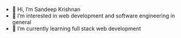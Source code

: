 - 👋 Hi, I’m Sandeep Krishnan
- 👀 I’m interested in web development and software engineering in general
- 🌱 I’m currently learning full stack web development


<!---
Sandeep-krish/Sandeep-krish is a ✨ special ✨ repository because its `README.md` (this file) appears on your GitHub profile.
You can click the Preview link to take a look at your changes.
--->
